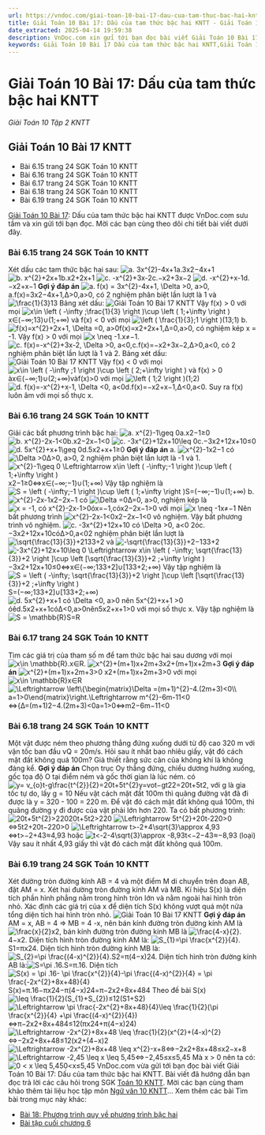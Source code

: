 ```yaml
---
url: https://vndoc.com/giai-toan-10-bai-17-dau-cua-tam-thuc-bac-hai-kntt-281297
title: Giải Toán 10 Bài 17: Dấu của tam thức bậc hai KNTT - Giải Toán 10 Tập 2 KNTT - VnDoc.com
date_extracted: 2025-04-14 19:59:38
description: VnDoc.com xin gửi tới bạn đọc bài viết Giải Toán 10 Bài 17: Dấu của tam thức bậc hai KNTT. Mời các bạn cùng tham khảo chi tiết.
keywords: Giải Toán 10 Bài 17 Dấu của tam thức bậc hai KNTT,Giải Toán 10 Bài 17,Dấu của tam thức bậc hai,giải toán 10,toán 10 bài 17,toán 10,toán 10 KNTT,toán 10 kết nối tri thức
---
```


# Giải Toán 10 Bài 17: Dấu của tam thức bậc hai KNTT
 _Giải Toán 10 Tập 2 KNTT_
## Giải Toán 10 Bài 17 KNTT
  * Bài 6.15 trang 24 SGK Toán 10 KNTT
  * Bài 6.16 trang 24 SGK Toán 10 KNTT
  * Bài 6.17 trang 24 SGK Toán 10 KNTT
  * Bài 6.18 trang 24 SGK Toán 10 KNTT
  * Bài 6.19 trang 24 SGK Toán 10 KNTT

[Giải Toán 10 Bài 17](<https://vndoc.com/giai-toan-10-bai-17-dau-cua-tam-thuc-bac-hai-kntt-281297>): Dấu của tam thức bậc hai KNTT được VnDoc.com sưu tầm và xin gửi tới bạn đọc. Mời các bạn cùng theo dõi chi tiết bài viết dưới đây.
### Bài 6.15 trang 24 SGK Toán 10 KNTT
Xét dấu các tam thức bậc hai sau:
![a. 3x^{2}-4x+1](https://i.vdoc.vn/data/image/blank.png)a.3x2−4x+1
![b. x^{2}+2x+1](https://i.vdoc.vn/data/image/blank.png)b.x2+2x+1
![c. -x^{2}+3x-2](https://i.vdoc.vn/data/image/blank.png)c.−x2+3x−2
![d. -x^{2}+x-1](https://i.vdoc.vn/data/image/blank.png)d.−x2+x−1
**Gợi ý đáp án**
![a. f\(x\) = 3x^{2}-4x+1, \\Delta >0, a>0,](https://i.vdoc.vn/data/image/blank.png) a.f\(x\)=3x2−4x+1,Δ>0,a>0, có 2 nghiệm phân biệt lần lượt là 1 và ![\\frac{1}{3}](https://i.vdoc.vn/data/image/blank.png)13
Bảng xét dấu:
![Giải Toán 10 Bài 17 KNTT](https://i.vdoc.vn/data/image/2022/11/17/giai-toan-10-bai-17-kntt-1.jpg)
Vậy f\(x\) > 0 với mọi ![x\\in \\left \( -\\infty ;\\frac{1}{3} \\right \)\\cup \\left \( 1;+\\infty \\right \)](https://i.vdoc.vn/data/image/blank.png)x∈\(−∞;13\)∪\(1;+∞\) và f\(x\) < 0 với mọi ![\\left \( \\frac{1}{3};1 \\right \)](https://i.vdoc.vn/data/image/blank.png)\(13;1\)
b. ![f\(x\)=x^{2}+2x+1, \\Delta =0, a>0](https://i.vdoc.vn/data/image/blank.png)f\(x\)=x2+2x+1,Δ=0,a>0, có nghiệm kép x = -1.
Vậy f\(x\) > 0 với mọi ![x \\neq -1.](https://i.vdoc.vn/data/image/blank.png)x≠−1.
![c. f\(x\)=-x^{2}+3x-2, \\Delta >0, a<0,](https://i.vdoc.vn/data/image/blank.png)c.f\(x\)=−x2+3x−2,Δ>0,a<0, có 2 nghiệm phân biệt lần lượt là 1 và 2.
Bảng xét dấu:
![Giải Toán 10 Bài 17 KNTT](https://i.vdoc.vn/data/image/2022/11/17/giai-toan-10-bai-17-kntt-2.jpg)
Vậy f\(x\) < 0 với mọi ![x\\in \\left \( -\\infty ;1 \\right \)\\cup \\left \( 2;+\\infty \\right \) và f\(x\) > 0](https://i.vdoc.vn/data/image/blank.png)àx∈\(−∞;1\)∪\(2;+∞\)vàf\(x\)>0 với mọi ![\\left \( 1;2 \\right \)](https://i.vdoc.vn/data/image/blank.png)\(1;2\)
![d. f\(x\)=-x^{2}+x-1, \\Delta <0, a<0](https://i.vdoc.vn/data/image/blank.png)d.f\(x\)=−x2+x−1,Δ<0,a<0. Suy ra f\(x\) luôn âm với mọi số thực x.
### Bài 6.16 trang 24 SGK Toán 10 KNTT
Giải các bất phương trình bậc hai:
![a. x^{2}-1\\geq 0](https://i.vdoc.vn/data/image/blank.png)a.x2−1≥0
![b. x^{2}-2x-1<0](https://i.vdoc.vn/data/image/blank.png)b.x2−2x−1<0
![c. -3x^{2}+12x+10\\leq 0](https://i.vdoc.vn/data/image/blank.png)c.−3x2+12x+10≤0
![d. 5x^{2}+x+1\\geq 0](https://i.vdoc.vn/data/image/blank.png)d.5x2+x+1≥0
**Gợi ý đáp án**
a. ![x^{2}-1](https://i.vdoc.vn/data/image/blank.png)x2−1 có ![\\Delta >0](https://i.vdoc.vn/data/image/blank.png)Δ>0, a>0, 2 nghiệm phân biệt lần lượt là -1 và 1.
![x^{2}-1\\geq 0 \\Leftrightarrow x\\in \\left \( -\\infty;-1 \\right \)\\cup \\left \( 1;+\\infty \\right \)](https://i.vdoc.vn/data/image/blank.png)x2−1≥0⇔x∈\(−∞;−1\)∪\(1;+∞\)
Vậy tập nghiệm là ![S = \\left \( -\\infty;-1 \\right \)\\cup \\left \( 1;+\\infty \\right \)](https://i.vdoc.vn/data/image/blank.png)S=\(−∞;−1\)∪\(1;+∞\)
b. ![x^{2}-2x-1](https://i.vdoc.vn/data/image/blank.png)x2−2x−1 có ![\\Delta =0](https://i.vdoc.vn/data/image/blank.png)Δ=0, a>0, nghiệm kép là ![x = -1, có x^{2}-2x-1>0](https://i.vdoc.vn/data/image/blank.png)óx=−1,cóx2−2x−1>0 với mọi ![x \\neq -1](https://i.vdoc.vn/data/image/blank.png)x≠−1
Nên bất phương trình ![x^{2}-2x-1<0](https://i.vdoc.vn/data/image/blank.png)x2−2x−1<0 vô nghiệm.
Vậy bất phương trình vô nghiệm.
![c. -3x^{2}+12x+10 có \\Delta >0, a<0 2](https://i.vdoc.vn/data/image/blank.png)óc.−3x2+12x+10cóΔ>0,a<02 nghiệm phân biệt lần lượt là ![\\sqrt{\\frac{13}{3}}+2](https://i.vdoc.vn/data/image/blank.png)133+2 và ![-\\sqrt{\\frac{13}{3}}+2](https://i.vdoc.vn/data/image/blank.png)−133+2
![-3x^{2}+12x+10\\leq 0 \\Leftrightarrow x\\in \\left \( -\\infty; \\sqrt{\\frac{13}{3}}+2 \\right \]\\cup \\left \[\\sqrt{\\frac{13}{3}}+2 ;+\\infty \\right \)](https://i.vdoc.vn/data/image/blank.png)−3x2+12x+10≤0⇔x∈\(−∞;133+2\]∪\[133+2;+∞\)
Vậy tập nghiệm là ![S = \\left \( -\\infty; \\sqrt{\\frac{13}{3}}+2 \\right \]\\cup \\left \[\\sqrt{\\frac{13}{3}}+2 ;+\\infty \\right \)](https://i.vdoc.vn/data/image/blank.png)S=\(−∞;133+2\]∪\[133+2;+∞\)
![d. 5x^{2}+x+1 có \\Delta <0, a>0 nên 5x^{2}+x+1 >0](https://i.vdoc.vn/data/image/blank.png)óêd.5x2+x+1cóΔ<0,a>0nên5x2+x+1>0 với mọi số thực x.
Vậy tập nghiệm là ![S = \\mathbb{R}](https://i.vdoc.vn/data/image/blank.png)S=R
### Bài 6.17 trang 24 SGK Toán 10 KNTT
Tìm các giá trị của tham số m để tam thức bậc hai sau dương với mọi ![x\\in \\mathbb{R}.](https://i.vdoc.vn/data/image/blank.png)x∈R.
![x^{2}+\(m+1\)x+2m+3](https://i.vdoc.vn/data/image/blank.png)x2+\(m+1\)x+2m+3
**Gợi ý đáp án**
![x^{2}+\(m+1\)x+2m+3>0](https://i.vdoc.vn/data/image/blank.png) x2+\(m+1\)x+2m+3>0 với mọi ![x\\in \\mathbb{R}](https://i.vdoc.vn/data/image/blank.png)x∈R
![\\Leftrightarrow \\left\\{\\begin{matrix}\\Delta =\(m+1\)^{2}-4.\(2m+3\)<0\\\\ a=1>0\\end{matrix}\\right.\\Leftrightarrow m^{2}-6m-11<0](https://i.vdoc.vn/data/image/blank.png)⇔\{Δ=\(m+1\)2−4.\(2m+3\)<0a=1>0⇔m2−6m−11<0
### Bài 6.18 trang 24 SGK Toán 10 KNTT
Một vật được ném theo phương thẳng đứng xuống dưới từ độ cao 320 m với vận tốc ban đầu vQ = 20m/s. Hỏi sau ít nhất bao nhiêu giấy, vật đó cách mặt đất không quá 100m? Giả thiết rằng sức cản của không khí là không đáng kể.
**Gợi ý đáp án**
Chọn trục Oy thẳng đứng, chiều dương hướng xuống, gốc tọa độ O tại điểm ném và gốc thời gian là lúc ném.
có![y= v_{o}t-g\\frac{t^{2}}{2}=20t+5t^{2}](https://i.vdoc.vn/data/image/blank.png)y=vot−gt22=20t+5t2, với g là gia tốc tự do, lấy g = 10
Nếu vật cách mặt đất 100m thì quãng đường vật đã đi được là y = 320 - 100 = 220 m.
Để vật đó cách mặt đất không quá 100m, thì quãng đường y đi được của vật phải lớn hơn 220.
Ta có bất phương trình:![20t+5t^{2}>220](https://i.vdoc.vn/data/image/blank.png)20t+5t2>220
![\\Leftrightarrow 5t^{2}+20t-220>0](https://i.vdoc.vn/data/image/blank.png)⇔5t2+20t−220>0
![\\Leftrightarrow t>-2+4\\sqrt{3}\\approx 4,93](https://i.vdoc.vn/data/image/blank.png)⇔t>−2+43≈4,93 hoặc ![t<-2-4\\sqrt{3}\\approx -8,93](https://i.vdoc.vn/data/image/blank.png)t<−2−43≈−8,93 \(loại\)
Vậy sau ít nhất 4,93 giấy thì vật đó cách mặt đất không quá 100m.
### Bài 6.19 trang 24 SGK Toán 10 KNTT
Xét đường tròn đường kính AB = 4 và một điểm M di chuyển trên đoạn AB, đặt AM = x. Xét hai đường tròn đường kính AM và MB. Kí hiệu S\(x\) là diện tích phần hình phẳng nằm trong hình tròn lớn và nằm ngoài hai hình tròn nhỏ. Xác định các giá trị của x để diện tích S\(x\) không vượt quá một nửa tổng diện tích hai hình tròn nhỏ.
![Giải Toán 10 Bài 17 KNTT](https://i.vdoc.vn/data/image/2022/11/17/giai-toan-10-bai-17-kntt-3.jpg)
**Gợi ý đáp án**
AM = x, AB = 4 => MB = 4 -x, nên bán kính đường tròn đường kính AM là ![\\frac{x}{2}](https://i.vdoc.vn/data/image/blank.png)x2, bán kính đường tròn đường kính MB là ![\\frac{4-x}{2}.](https://i.vdoc.vn/data/image/blank.png)4−x2.
Diện tích hình tròn đường kính AM là: ![S_{1}=\\pi \\frac{x^{2}}{4}.](https://i.vdoc.vn/data/image/blank.png)S1=πx24.
Diện tích hình tròn đường kính MB là:![S_{2}=\\pi \\frac{\(4-x\)^{2}}{4}.](https://i.vdoc.vn/data/image/blank.png)S2=π\(4−x\)24.
Diện tích hình tròn đường kính AB là:![S=\\pi .16.](https://i.vdoc.vn/data/image/blank.png)S=π.16.
Diện tích ![S\(x\) = \\pi .16- \\pi \\frac{x^{2}}{4}-\\pi \\frac{\(4-x\)^{2}}{4} = \\pi \\frac{-2x^{2}+8x+48}{4}](https://i.vdoc.vn/data/image/blank.png)S\(x\)=π.16−πx24−π\(4−x\)24=π−2x2+8x+484
Theo đề bài S\(x\) ![\\leq \\frac{1}{2}\(S_{1}+S_{2}\)](https://i.vdoc.vn/data/image/blank.png)≤12\(S1+S2\)
![\\Leftrightarrow \\pi \\frac{-2x^{2}+8x+48}{4}\\leq \\frac{1}{2}\(\\pi \\frac{x^{2}}{4} +\\pi \\frac{\(4-x\)^{2}}{4}\)](https://i.vdoc.vn/data/image/blank.png)⇔π−2x2+8x+484≤12\(πx24+π\(4−x\)24\)
![\\Leftrightarrow -2x^{2}+8x+48 \\leq \\frac{1}{2}\(x^{2}+\(4-x\)^{2}](https://i.vdoc.vn/data/image/blank.png)⇔−2x2+8x+48≤12\(x2+\(4−x\)2
![\\Leftrightarrow -2x^{2}+8x+48 \\leq x^{2}-x+8](https://i.vdoc.vn/data/image/blank.png)⇔−2x2+8x+48≤x2−x+8
![\\Leftrightarrow -2,45 \\leq x \\leq 5,45](https://i.vdoc.vn/data/image/blank.png)⇔−2,45≤x≤5,45
Mà x > 0 nên ta có:![0 < x \\leq 5,45](https://i.vdoc.vn/data/image/blank.png)0<x≤5,45
VnDoc.com vừa gửi tới bạn đọc bài viết Giải Toán 10 Bài 17: Dấu của tam thức bậc hai KNTT. Bài viết đã hướng dẫn bạn đọc trả lời các câu hỏi trong SGK [Toán 10 KNTT](<https://vndoc.com/toan-10-ket-noi-tri-thuc-tap2>). Mời các bạn cùng tham khảo thêm tài liệu học tập môn [Ngữ văn 10 KNTT](<https://vndoc.com/ngu-van-10-ket-noi-tri-thuc-tap2>)...
Xem thêm các bài Tìm bài trong mục này khác:
  * [Bài 18: Phương trình quy về phương trình bậc hai](</giai-toan-10-bai-18-phuong-trinh-quy-ve-phuong-trinh-bac-hai-kntt-281298>)
  * [Bài tập cuối chương 6](</giai-toan-10-bai-tap-cuoi-chuong-6-kntt-281339>)

